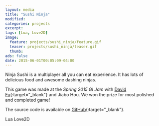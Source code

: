 ```yaml
---
layout: media
title: "Sushi Ninja"
modified:
categories: projects
excerpt:
tags: [Lua, Love2D]
image:
  feature: projects/sushi_ninja/feature.gif
  teaser: projects/sushi_ninja/teaser.gif
  thumb:
ads: false
date: 2015-06-01T00:05:09-04:00
---
```


Ninja Sushi is a multiplayer all you can eat experience. It has lots of delicious food and awesome dashing ninjas.

This game was made at the _Spring 2015 GI Jam_ with [David Fu](http://dvdfu.me/){:target="_blank"} and Jiabo Hou. We won the prize for most polished and completed game!

The source code is available on [GitHub](https://github.com/dvdfu/sushi-ninja){:target="_blank"}.

<span class="badge">Lua</span>
<span class="badge">Love2D</span>